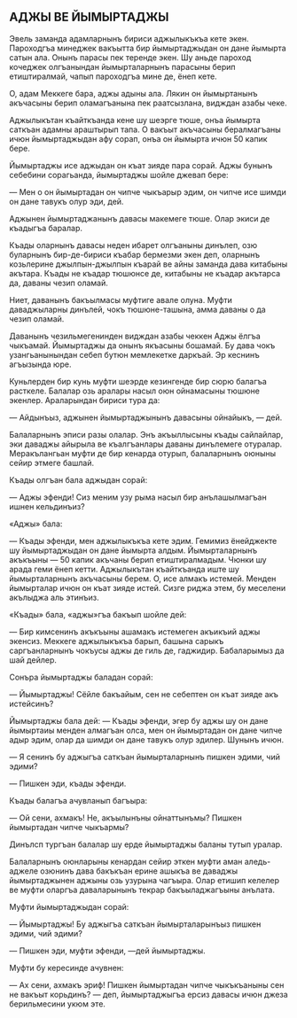 ## АДЖЫ ВЕ ЙЫМЫРТАДЖЫ

Эвель заманда адамларнынъ бириси аджылыкъкъа кете экен.
Пароходгъа минеджек вакъытта бир йымыртаджыдан он дане йымырта сатын ала.
Онынъ парасы пек теренде экен.
Шу аньде пароход кочеджек олгъанындан йымырталарнынъ парасыны берип етиштиралмай, чапып пароходгъа мине де, ёнеп кете.

О, адам Меккеге бара, аджы адыны ала.
Лякин он йымыртанынъ акъчасыны берип оламагъанына пек раатсызлана, видждан азабы чеке.

Аджылыкътан къайткъанда кене шу шеэрге тюше, онъа йымырта саткъан адамны араштырып тапа.
О вакъыт акъчасыны бералмагъаны ичюн йымыртаджыдан афу сорап, онъа он йымырта ичюн 50 капик бере.

Йымыртаджы исе аджыдан он къат зияде пара сорай.
Аджы бунынъ себебини сорагьанда, йымыртаджы шойле джевап бере:

— Мен о он йымыртадан он чипче чыкъарыр эдим, он чипче исе шимди он дане тавукъ олур эди, дей.

Аджынен йымыртаджанынъ давасы макемеге тюше.
Олар экиси де къадыгъа баралар.

Къады оларнынъ давасы неден ибарет олгъаныны динълеп, озю буларнынъ бир-де-бириси къабар бермезми экен деп, оларнынъ козьлерине джылпын-джылпын къарай ве айны заманда дава китабыны акътара.
Къады не къадар тюшюнсе де, китабыны не къадар акътарса да, даваны чезип оламай.

Ниет, даванынъ бакъылмасы муфтиге авале олуна.
Муфти даваджыларны динълей, чокъ тюшюне-ташына, амма даваны о да чезип оламай.

Даванынъ чезильмегенинден видждан азабы чеккен Аджы ёлгъа чыкъамай.
Йымыртаджы да онынъ якъасыны бошамай.
Бу дава чокъ узангьанынындан себеп бутюн мемлекетке даркъай.
Эр кеснинъ агъызында юре.

Куньлерден бир кунь муфти шеэрде кезингенде бир сюрю балагъа расткеле.
Балалар озь аралары насыл оюн ойнамасыны тюшюне экенлер.
Араларындан бириси тура да:

— Айдынъыз, аджынен йымыртаджынынъ давасыны ойнайыкъ, — дей.

Балаларнынъ эписи разы олалар.
Энъ акъыллысыны къады сайлайлар, эки даваджы айырыла ве къалгъанлары даваны динълемеге отуралар.
Меракълангьан муфти де бир кенарда отурып, балаларнынъ оюныны сейир этмеге башлай.

Къады олгъан бала аджыдан сорай:

— Аджы эфенди!
Сиз меним узу рыма насыл бир анълашылмагъан ишнен кельдинъиз?

«Аджы» бала:

— Къады эфенди, мен аджылыкъкъа кете эдим.
Гемимиз ёнейджекте шу йымыртаджыдан он дане йымырта алдым.
Йымырталарнынъ акъкъыны — 50 капик акъчаны берип етиштиралмадым.
Чюнки шу арада геми ёнеп кетти.
Аджылыкътан къайткъанда иште шу йымырталарнынъ акъчасыны берем.
О, исе алмакъ истемей.
Менден йымырталар ичюн он къат зияде истей.
Сизге риджа этем, бу меселени акълыджа аль этинъиз.

«Къады» бала, «аджы»гъа бакъып шойле дей:

— Бир кимсенинъ акъкъыны ашамакъ истемеген акъикъий аджы экенсиз.
Меккеге аджылыкъкъа барып, башына сарыкъ саргъанларнынъ чокъусы аджы де гиль де, гаджидир.
Бабаларымыз да шай дейлер.

Сонъра йымыртаджы баладан сорай:

— Йымыртаджы!
Сёйле бакъайым, сен не себептен он къат зияде акъ истейсинъ?

Йымыртаджы бала дей: — Къады эфенди, эгер бу аджы шу он дане йымыртаиы менден алмагъан олса, мен он йымыртадан он дане чипче адыр эдим, олар да шимди он дане тавукъ олур эдилер.
Шунынъ ичюн.

— Я сенинъ бу аджыгъа саткъан йымырталарнынъ пишкен эдими, чий эдими?

— Пишкен эди, къады эфенди.

Къады балагъа ачувланып багъыра:

— Ой сени, ахмакъ!
Не, акъылынъны ойнаттынъмы?
Пишкен йымыртадан чипче чыкъармы?

Динълсп тургъан балалар шу ерде йымыртаджы баланы тутып уралар.

Балаларнынъ оюнларыны кенардан сейир эткен муфти аман аледь-аджеле озюнинъ дава бакъкъан ерине ашыкъа ве даваджы йымыртаджынен аджыны озь узурына чагъыра.
Олар етишип келелер ве муфти оларгъа даваларынынъ текрар бакъыладжагъыны анълата.

Муфти йымыртаджыдан сорай:

— Йымыртаджы!
Бу аджыгъа саткъан йымырталарынъыз пишкен эдими, чий эдими?

— Пишкен эди, муфти эфенди, —дей йымыртаджы.

Муфти бу кересинде ачувнен:

— Ах сени, ахмакъ эриф!
Пишкен йымыртадан чипче чыкъкъаныны сен не вакъыт корьдинъ? — деп, йымыртаджыгъа ерсиз давасы ичюн джеза берильмесини укюм эте.
